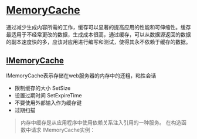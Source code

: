 # [MemoryCache]('')

通过减少生成内容所需的工作，缓存可以显著的提高应用的性能和可伸缩性。缓存最适用于不经常更改的数据，生成成本很高，通过缓存，可以从数据源返回的数据的副本速度快的多，应该对应用进行编写和测试，使得其永不依赖于缓存的数据。

## [IMemoryCache]('')

IMemoryCache表示存储在web服务器的内存中的还粗，粘性会话

* 限制缓存的大小 SetSize
* 设置过期时间 SetExpireTime
* 不要使用外部输入作为缓存键
* 过期扫描

> 内存中缓存是从应用程序中使用依赖关系注入引用的一种服务。 在构造函数中请求 IMemoryCache实例：